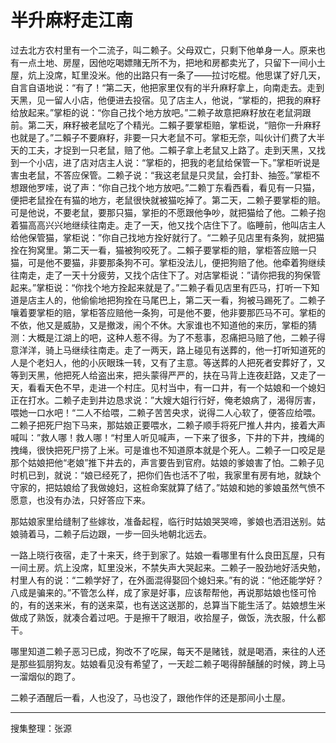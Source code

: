 # 半升麻籽走江南

过去北方农村里有一个二流子，叫二赖子。父母双亡，只剩下他单身一人。原来也有一点土地、房屋，因他吃喝嫖賭无所不为，把地和房都卖光了，只留下一间小土屋，炕上没席，缸里没米。他的出路只有一条了——拉讨吃棍。他思谋了好几天，自言自语地说：“有了！“第二天，他把家里仅有的半升麻籽拿上，向南走去。走到天黑，见一留人小店，他便进去投宿。见了店主人，他说，“掌柜的，把我的麻籽给放起来。”掌柜的说：“你自己找个地方放吧。”二赖子故意把麻籽放在老鼠洞跟前。第二天，麻籽被老鼠吃了个精光。二賴子要掌柜赔，掌柜说，“赔你一升麻籽也就是了。”二賴子不要麻籽，非要一只大老鼠不可。掌柜无奈，叫伙计们费了大半天的工夫，才捉到一只老鼠，赔了他。二賴子拿上老鼠又上路了。走到天黑，又找到一个小店，进了店对店主人说：“掌柜的，把我的老鼠给保管一下。”掌柜听说是害虫老鼠，不答应保管。二赖子说：“我这老鼠是只灵鼠，会打卦、抽签。”掌柜不想跟他罗嗦，说了声：“你自己找个地方放吧。”二赖丁东看西看，看见有一只猫，便把老鼠拴在有猫的地方，老鼠很快就被猫吃掉了。第二天，二赖子要掌柜的赔。可是他说，不要老鼠，要那只猫，掌拒的不愿跟他争吵，就把猫给了他。二赖子抱着猫高高兴兴地继续往南走。走了一天，他又找个店住下了。临睡前，他叫店主人给他保管猫，掌柜说：”你自己找地方拴好就行了。“二赖子见店里有条狗，就把猫拴在狗窝里。第二天一看，猫被狗咬死了。二賴子要掌柜的赔，掌柜答应赔一只猫，可是他不要猫，非要那条狗不可。掌柜没法儿，便把狗赔了他。他牵着狗继续往南走，走了一天十分疲劳，又找个店住下了。对店掌柜说：”请你把我的狗保管起来。”掌柜说：“你找个地方拴起来就是了。”二赖子看见店里有匹马，打听一下知道是店主人的，他偷偷地把狗拴在马尾巴上，第二天一看，狗被马踢死了。二赖子嚷着要掌柜的赔，掌柜答应赔他一条狗，可是他不要，他非要那匹马不可。掌柜的不依，他又是威胁，又是撤泼，闹个不休。大家谁也不知道他的来历，掌柜的猜测：大概是江湖上的吧，这种人惹不得。为了不惹事，忍痛把马赔了他，二赖子得意洋洋，骑上马继续往南走。走了一两天，路上碰见有送葬的，他一打听知道死的人是个老妇人，他的小灰眼珠一转，又有了主意。等送葬的人把死者安葬好了，又等到天黑，他把死人给盗出来，把头蒙得严严的，扶在马背上连夜赶路，又走了一天，看看天色不早，走进一个村庄。见村当中，有一口井，有一个姑娘和一个媳妇正在打水。二赖子走到井边恳求说：”大嫂大姐行行好，俺老娘病了，渴得厉害，喂她一口水吧！“二人不给喂，二赖子苦苦央求，说得二人心软了，便答应给喂。二赖子把死尸抱下马来，那姑娘正要喂水，二赖子顺手将死尸推人井内，接着大声喊叫：”救人哪！救人哪！“村里人听见喊声，一下来了很多，下井的下井，拽绳的拽绳，很快把死尸捞了上米。可是谁也不知道原本就是个死人。二赖子一口咬足是那个姑娘把他“老娘”推下井去的，声言要告到官府。姑娘的爹娘害了怕。二赖子见时机已到，就说：“娘已经死了，把你们告也活不了啦，我家里有房有地，就缺个守家的，把姑娘给了我做媳妇，这桩命案就算了结了。”姑娘和她的爹娘虽然气愤不愿意，也没有办法，只好答应下来。

那姑娘家里给缝制了些嫁妆，准备起程，临行时姑娘哭哭啼，爹娘也洒泪送别。姑娘骑着马，二赖子后边跟，一步一回头地朝北远去。

一路上晓行夜宿，走了十来天，终于到家了。姑娘一看哪里有什么良田瓦屋，只有一间土房。炕上没席，缸里没米，不禁失声大哭起来。二赖子一股劲地好活央勉，村里人有的说：“二赖学好了，在外面混得娶回个媳妇来。”有的说：“他还能学好？八成是骗来的。”不管怎么样，成了家是好事，应该帮帮他，再说那姑娘也怪可怜的，有的送来米，有的送来菜，也有送这送那的，总算当下能生活了。姑娘想生米做成了熟饭，就凑合着过吧。于是擦干了眼泪，收拾屋子，做饭，洗衣服，什么都干。

哪里知道二赖子恶习已成，狗改不了吃屎，每天不是赌钱，就是喝酒，来往的人还是那些狐朋狗友。姑娘看见没有希望了，一天趁二赖子喝得醉醺醺的时候，跨上马一溜烟似的跑了。

二赖子酒醒后一看，人也没了，马也没了，跟他作伴的还是那间小土屋。

---

搜集整理：张源